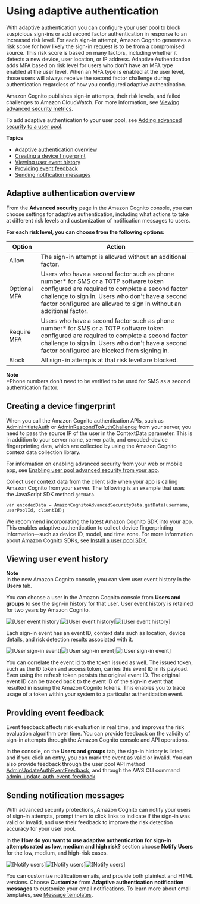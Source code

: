 # Using adaptive authentication<a name="cognito-user-pool-settings-adaptive-authentication"></a>

With adaptive authentication you can configure your user pool to block suspicious sign\-ins or add second factor authentication in response to an increased risk level\. For each sign\-in attempt, Amazon Cognito generates a risk score for how likely the sign\-in request is to be from a compromised source\. This risk score is based on many factors, including whether it detects a new device, user location, or IP address\. Adaptive Authentication adds MFA based on risk level for users who don't have an MFA type enabled at the user level\. When an MFA type is enabled at the user level, those users will always receive the second factor challenge during authentication regardless of how you configured adaptive authentication\.

Amazon Cognito publishes sign\-in attempts, their risk levels, and failed challenges to Amazon CloudWatch\. For more information, see [Viewing advanced security metrics](user-pool-settings-viewing-advanced-security-metrics.md)\.

To add adaptive authentication to your user pool, see [Adding advanced security to a user pool](cognito-user-pool-settings-advanced-security.md)\.

**Topics**
+ [Adaptive authentication overview](#security-cognito-user-pool-settings-adaptive-authentication-overview)
+ [Creating a device fingerprint](#user-pool-settings-adaptive-authentication-device-fingerprint)
+ [Viewing user event history](#user-pool-settings-adaptive-authentication-event-user-history)
+ [Providing event feedback](#user-pool-settings-adaptive-authentication-feedback)
+ [Sending notification messages](#user-pool-settings-adaptive-authentication-messages)

## Adaptive authentication overview<a name="security-cognito-user-pool-settings-adaptive-authentication-overview"></a>

From the **Advanced security** page in the Amazon Cognito console, you can choose settings for adaptive authentication, including what actions to take at different risk levels and customization of notification messages to users\.




**For each risk level, you can choose from the following options:**  

| Option | Action | 
| --- | --- | 
| Allow | The sign\-in attempt is allowed without an additional factor\. | 
| Optional MFA | Users who have a second factor such as phone number\* for SMS or a TOTP software token configured are required to complete a second factor challenge to sign in\. Users who don't have a second factor configured are allowed to sign in without an additional factor\. | 
| Require MFA | Users who have a second factor such as phone number\* for SMS or a TOTP software token configured are required to complete a second factor challenge to sign in\. Users who don't have a second factor configured are blocked from signing in\. | 
| Block | All sign\-in attempts at that risk level are blocked\. | 

**Note**  
\*Phone numbers don't need to be verified to be used for SMS as a second authentication factor\.

## Creating a device fingerprint<a name="user-pool-settings-adaptive-authentication-device-fingerprint"></a>

When you call the Amazon Cognito authentication APIs, such as [AdminInitiateAuth](https://docs.aws.amazon.com/cognito-user-identity-pools/latest/APIReference/API_AdminInitiateAuth.html) or [AdminRespondToAuthChallenge](https://docs.aws.amazon.com/cognito-user-identity-pools/latest/APIReference/API_AdminRespondToAuthChallenge.html) from your server, you need to pass the source IP of the user in the ContextData parameter\. This is in addition to your server name, server path, and encoded\-device fingerprinting data, which are collected by using the Amazon Cognito context data collection library\. 

For information on enabling advanced security from your web or mobile app, see [Enabling user pool advanced security from your app](user-pool-settings-viewing-advanced-security-app.md)\.

Collect user context data from the client side when your app is calling Amazon Cognito from your server\. The following is an example that uses the JavaScript SDK method `getData`\.

```
var encodedData = AmazonCognitoAdvancedSecurityData.getData(username, userPoolId, clientId);
```

We recommend incorporating the latest Amazon Cognito SDK into your app\. This enables adaptive authentication to collect device fingerprinting information—such as device ID, model, and time zone\. For more information about Amazon Cognito SDKs, see [Install a user pool SDK](https://docs.aws.amazon.com/cognito/latest/developerguide/user-pool-sdk-links.html)\.

## Viewing user event history<a name="user-pool-settings-adaptive-authentication-event-user-history"></a>

**Note**  
In the new Amazon Cognito console, you can view user event history in the **Users** tab\.

You can choose a user in the Amazon Cognito console from **Users and groups** to see the sign\-in history for that user\. User event history is retained for two years by Amazon Cognito\.

![\[User event history\]](http://docs.aws.amazon.com/cognito/latest/developerguide/)![\[User event history\]](http://docs.aws.amazon.com/cognito/latest/developerguide/)![\[User event history\]](http://docs.aws.amazon.com/cognito/latest/developerguide/)

Each sign\-in event has an event ID, context data such as location, device details, and risk detection results associated with it\.

![\[User sign-in event\]](http://docs.aws.amazon.com/cognito/latest/developerguide/)![\[User sign-in event\]](http://docs.aws.amazon.com/cognito/latest/developerguide/)![\[User sign-in event\]](http://docs.aws.amazon.com/cognito/latest/developerguide/)

You can correlate the event id to the token issued as well\. The issued token, such as the ID token and access token, carries this event ID in its payload\. Even using the refresh token persists the original event ID\. The original event ID can be traced back to the event ID of the sign\-in event that resulted in issuing the Amazon Cognito tokens\. This enables you to trace usage of a token within your system to a particular authentication event\.

## Providing event feedback<a name="user-pool-settings-adaptive-authentication-feedback"></a>

Event feedback affects risk evaluation in real time, and improves the risk evaluation algorithm over time\. You can provide feedback on the validity of sign\-in attempts through the Amazon Cognito console and API operations\.

In the console, on the **Users and groups** tab, the sign\-in history is listed, and if you click an entry, you can mark the event as valid or invalid\. You can also provide feedback through the user pool API method [AdminUpdateAuthEventFeedback](https://docs.aws.amazon.com/cognito-user-identity-pools/latest/APIReference/API_AdminUpdateAuthEventFeedback.html), and through the AWS CLI command [admin\-update\-auth\-event\-feedback](https://docs.aws.amazon.com/cli/latest/reference/cognito-idp/admin-update-auth-event-feedback.html)\.

## Sending notification messages<a name="user-pool-settings-adaptive-authentication-messages"></a>

With advanced security protections, Amazon Cognito can notify your users of sign\-in attempts, prompt them to click links to indicate if the sign\-in was valid or invalid, and use their feedback to improve the risk detection accuracy for your user pool\. 

In the **How do you want to use adaptive authentication for sign\-in attempts rated as low, medium and high risk?** section choose **Notify Users** for the low, medium, and high\-risk cases\.

![\[Notify users\]](http://docs.aws.amazon.com/cognito/latest/developerguide/)![\[Notify users\]](http://docs.aws.amazon.com/cognito/latest/developerguide/)![\[Notify users\]](http://docs.aws.amazon.com/cognito/latest/developerguide/)

You can customize notification emails, and provide both plaintext and HTML versions\. Choose **Customize** from **Adaptive authentication notification messages** to customize your email notifications\. To learn more about email templates, see [Message templates](cognito-user-pool-settings-message-templates.md)\.